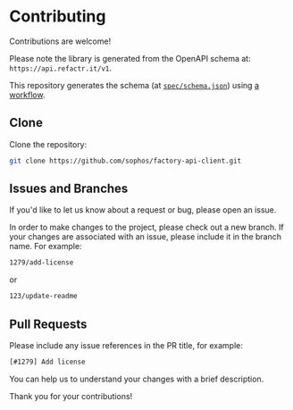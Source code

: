 # Contributing

Contributions are welcome!

Please note the library is generated from the OpenAPI schema at: `https://api.refactr.it/v1`.

This repository generates the schema (at [`spec/schema.json`](spec/schema.json)) using [a workflow](.github/workflows/gen.yml).

## Clone

Clone the repository: 

```sh
git clone https://github.com/sophos/factory-api-client.git
```

## Issues and Branches

If you'd like to let us know about a request or bug, please open an issue.

In order to make changes to the project, please check out a new branch. If your changes are associated with an issue, please include it in the branch name. For example:

```txt
1279/add-license
```

or

```txt
123/update-readme
```

## Pull Requests

Please include any issue references in the PR title, for example:

```txt
[#1279] Add license
```

You can help us to understand your changes with a brief description.

Thank you for your contributions!

